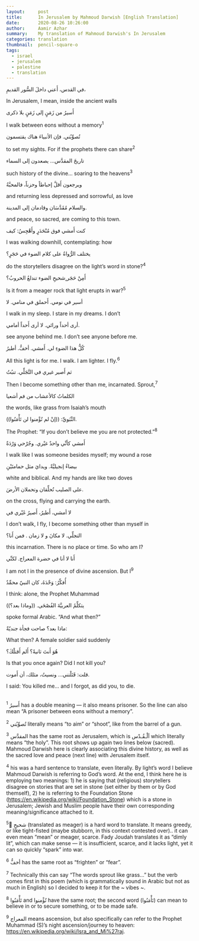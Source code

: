 ```yaml
---
layout:     post
title:      In Jerusalem by Mahmoud Darwish [English Translation]
date:       2020-08-26 10:26:00
author:     Aamir Azhar
summary:    My translation of Mahmoud Darwish's In Jerusalem
categories: translation
thumbnail:  pencil-square-o
tags:
  - israel
  - jerusalem
  - palestine
  - translation
---
```

في القدس، أَعني داخلَ السُّور القديمِ،

In Jerusalem, I mean, inside the ancient walls

أَسيرُ من زَمَنٍ إلى زَمَنٍ بلا ذكرى

I walk between eons without a memory<sup>1</sup>

تُصوِّبُني. فإن الأنبياءَ هناك يقتسمون

to set my sights. For if the prophets there can share<sup>2</sup>

تاريخَ المقدَّس... يصعدون إلى السماء

such history of the divine… soaring to the heavens<sup>3</sup>

ويرجعون أَقلَّ إحباطاً وحزناً، فالمحبَّةُ

and returning less depressed and sorrowful, as love

والسلام مُقَدَّسَان وقادمان إلى المدينة.

and peace, so sacred, are coming to this town.

كنت أَمشي فوق مُنْحَدَرٍ وأَهْجِسُ: كيف

I was walking downhill, contemplating: how

يختلف الرُّواةُ على كلام الضوء في حَجَرٍ؟

do the storytellers disagree on the light’s word in stone?<sup>4</sup>

أَمِنْ حَجَر ٍشحيحِ الضوء تندلعُ الحروبُ؟

Is it from a meager rock that light erupts in war?<sup>5</sup>

أسير في نومي. أَحملق في منامي. لا

I walk in my sleep. I stare in my dreams. I don’t

أرى أحداً ورائي. لا أرى أَحداً أمامي.

see anyone behind me. I don’t see anyone before me.

كُلُّ هذا الضوءِ لي. أَمشي. أخفُّ. أطيرُ

All this light is for me. I walk. I am lighter. I fly.<sup>6</sup>

ثم أَصير غيري في التَّجَلِّي. تنبُتُ

Then I become something other than me, incarnated. Sprout,<sup>7</sup>

الكلماتُ كالأعشاب من فم أشعيا

the words, like grass from Isaiah’s mouth

النِّبَويِّ: ((إنْ لم تُؤْمنوا لن تَأْمَنُوا)).

The Prophet: “If you don’t believe me you are not protected.”<sup>8</sup>

أَمشي كأنِّي واحدٌ غيْري. وجُرْحي وَرْدَةٌ

I walk like I was someone besides myself; my wound a rose

بيضاءُ إنجيليَّةٌ. ويدايَ مثل حمامتَيْنِ

white and biblical. And my hands are like two doves

على الصليب تُحلِّقان وتحملان الأرضَ.

on the cross, flying and carrying the earth.

لا أمشي، أَطيرُ، أَصيرُ غَيْري في

I don’t walk, I fly, I become something other than myself in

التجلِّي. لا مكانَ و لا زمان . فمن أَنا؟

this incarnation. There is no place or time. So who am I?

أَنا لا أنا في حضرة المعراج. لكنِّي

I am not I in the presence of divine ascension. But I<sup>9</sup>

أُفكِّرُ: وَحْدَهُ، كان النبيّ محمِّدٌ

I think: alone, the Prophet Muhammad

يتكلِّمُ العربيَّةَ الفُصْحَى. ((وماذا بعد؟))

spoke formal Arabic. “And what then?”

ماذا بعد؟ صاحت فجأة جنديّةٌ:

What then? A female soldier said suddenly

هُوَ أَنتَ ثانيةً؟ أَلم أَقتلْكَ؟

Is that you once again? Did I not kill you?

قلت: قَتَلْتني... ونسيتُ، مثلك، أن أَموت.

I said: You killed me… and I forgot, as did you, to die.

<br>
<sup>1</sup> أَسيرُ has a double meaning — it also means prisoner. So the line can also mean “A prisoner between eons without a memory”.

<sup>2</sup> تُصوِّبُني literally means “to aim” or “shoot”, like from the barrel of a gun.

<sup>3</sup> المقدَّس has the same root as Jerusalem, which is اَلْـقُـدْس which literally means “the holy”. This root shows up again two lines below (sacred). Mahmoud Darwish here is clearly associating this divine history, as well as the sacred love and peace (next line) with Jerusalem itself.

<sup>4</sup> his was a hard sentence to translate, even literally. By light’s word I believe Mahmoud Darwish is referring to God’s word. At the end, I think here he is employing two meanings: 1) he is saying that (religious) storytellers disagree on stories that are set in stone (set either by them or by God themself), 2) he is referring to the Foundation Stone (https://en.wikipedia.org/wiki/Foundation_Stone) which is a stone in Jerusalem; Jewish and Muslim people have their own corresponding meaning/significance attached to it.

<sup>5</sup> ٍشحيحِ (translated as meager) is a hard word to translate. It means greedy, or like tight-fisted (maybe stubborn, in this context contested over).. it can even mean “mean” or meager, scarce. Fady Joudah translates it as “dimly lit”, which can make sense — it is insufficient, scarce, and it lacks light, yet it can so quickly “spark” into war.

<sup>6</sup> أخفُّ has the same root as “frighten” or “fear”.

<sup>7</sup> Technically this can say “The words sprout like grass…” but the verb comes first in this poem (which is grammatically sound in Arabic but not as much in English) so I decided to keep it for the ~ vibes ~.

<sup>8</sup> تَأْمَنُوا and تُؤْمنوا have the same root; the second word (تَأْمَنُوا) can mean to believe in or to secure something, or to be made safe.

<sup>9</sup> المعراج means ascension, but also specifically can refer to the Prophet Muhammad (S)’s night ascension/journey to heaven: https://en.wikipedia.org/wiki/Isra_and_Mi%27raj.
